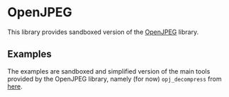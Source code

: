 # OpenJPEG

This library provides sandboxed version of the [OpenJPEG](https://github.com/uclouvain/openjpeg) library. 

## Examples

The examples are sandboxed and simplified version of the main tools provided by the OpenJPEG library, namely (for now) `opj_decompress` from [here](https://github.com/uclouvain/openjpeg/blob/master/src/bin/jp2/opj_decompress.c).
